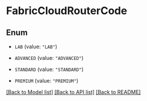 # FabricCloudRouterCode

## Enum


* `LAB` (value: `"LAB"`)

* `ADVANCED` (value: `"ADVANCED"`)

* `STANDARD` (value: `"STANDARD"`)

* `PREMIUM` (value: `"PREMIUM"`)


[[Back to Model list]](../README.md#documentation-for-models) [[Back to API list]](../README.md#documentation-for-api-endpoints) [[Back to README]](../README.md)


